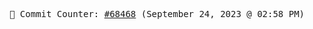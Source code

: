<p align="center">
    <samp>
        📮 Commit Counter: <a href="https://github.com/Javascript-void0/Javascript-void0/commits/main">#68468</a> (September 24, 2023 @ 02:58 PM)
    </samp>
</p>